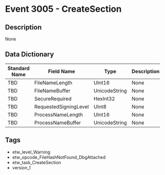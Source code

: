 # Event 3005 - CreateSection

## Description
None

## Data Dictionary
|Standard Name|Field Name|Type|Description|Sample Value|
|---|---|---|---|---|
|TBD|FileNameLength|UInt16|None|`None`|
|TBD|FileNameBuffer|UnicodeString|None|`None`|
|TBD|SecureRequired|HexInt32|None|`None`|
|TBD|RequestedSigningLevel|UInt8|None|`None`|
|TBD|ProcessNameLength|UInt16|None|`None`|
|TBD|ProcessNameBuffer|UnicodeString|None|`None`|

## Tags
* etw_level_Warning
* etw_opcode_FileHashNotFound_DbgAttached
* etw_task_CreateSection
* version_1